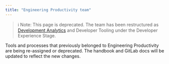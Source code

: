 ```yaml
---
title: "Engineering Productivity team"
---
```


> ℹ️ Note: This page is deprecated. The team has been restructured as [Development Analytics](../../infrastructure-platforms/developer-experience/development-analytics/) and Developer Tooling under the Developer Experience Stage.

Tools and processes that previously belonged to Engineering Productivity are being re-assigned or deprecated. The handbook and GitLab docs will be updated to reflect the new changes.
